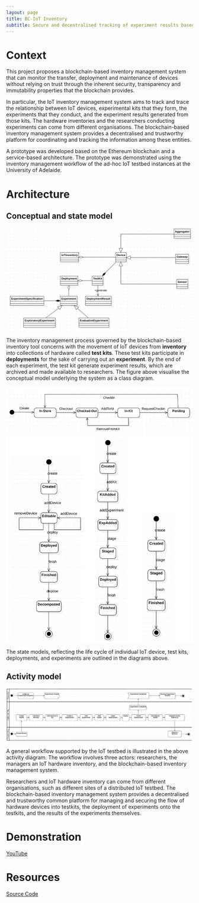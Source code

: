 ```yaml
---
layout: page
title: BC-IoT Inventory
subtitle: Secure and decentralised tracking of experiment results based on IoT devices
---
```


# Context
This project proposes a blockchain-based inventory management system that can monitor the transfer, deployment and maintenance of devices without relying on trust through the inherent security, transparency and immutability properties that the blockchain provides. 

In particular, the IoT inventory management system aims to track and trace the relationship between IoT devices, experimental kits that they form, the experiments that they conduct, and the experiment results generated from those kits. The hardware inventories and the researchers conducting experiments can come from different organisations. The blockchain-based inventory management system provides a decentralised and trustworthy platform for coordinating and tracking the information among these entities. 

A prototype was developed based on the Ethereum blockchain and a service-based architecture. The prototype was demonstrated using the inventory management workflow of the ad-hoc IoT testbed instances at the University of Adelaide. 

# Architecture

## Conceptual and state model

![](/assets/img/BC-IoT-Inventory-Class-Diagram.png)

The inventory management process governed by the blockchain-based inventory tool concerns with the movement of IoT devices from **inventory** into collections of hardware called **test kits**. These test kits participate in **deployments** for the sake of carrying out an **experiment**. By the end of each experiment, the test kit generate experiment results, which are archived and made available to researchers. The figure above visualise the conceptual model underlying the system as a class diagram.

![](/assets/img/BC-IoT-Inventory-State-Diagram.png)

The state models, reflecting the life cycle of individual IoT device, test kits, deployments, and experiments are outlined in the diagrams above.

## Activity model

![](/assets/img/BC-IoT-Inventory-Activity-Diagram.png)

A general workflow supported by the IoT testbed is illustrated in the above activity diagram. The workflow involves three actors: researchers, the managers an IoT hardware inventory, and the blockchain-based inventory management system.

Researchers and IoT hardware inventory can come from different organisations, such as different sites of a distributed IoT testbed. The blockchain-based inventory management system provides a decentralised and trustworthy common platform for managing and securing the flow of hardware devices into testkits, the deployment of experiments onto the testkits, and the results of the experiments themselves. 

# Demonstration

[YouTube](https://youtu.be/oSqcAztyL68)

# Resources

[Source Code](https://github.com/CREST-Adelaide/LIEF-LIT-IoT-Inventory-Mgnt)